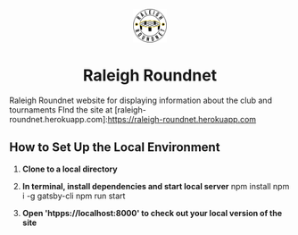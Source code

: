 <p align="center">
  <a href="https://raleigh-roundnet.herokuapp.com">
    <img alt="Gatsby" src="./src/images/LogoACFS.png" width="60" />
  </a>
</p>
<h1 align="center">
  Raleigh Roundnet
</h1>

Raleigh Roundnet website for displaying information about the club and tournaments
FInd the site at [raleigh-roundnet.herokuapp.com]:https://raleigh-roundnet.herokuapp.com

## How to Set Up the Local Environment

1.  **Clone to a local directory**

2.  **In terminal, install dependencies and start local server**
    npm install
    npm i -g gatsby-cli
    npm run start

2.  **Open 'htpps://localhost:8000' to check out your local version of the site**

